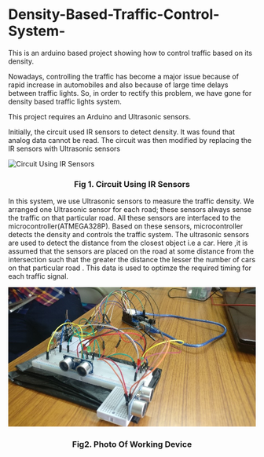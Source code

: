 # Density-Based-Traffic-Control-System-
This is an arduino based project showing how to control traffic based on its density. 

Nowadays, controlling the traffic has become a major issue because of rapid increase in automobiles and also because of large time delays between traffic lights. So, in order to rectify this problem, we have gone for density based traffic lights system. 

This project requires an Arduino and Ultrasonic sensors.

Initially, the circuit used IR sensors to detect density. It was found that analog data cannot be read. The circuit was then modified by replacing the IR sensors with Ultrasonic sensors

![Circuit Using IR Sensors](https://www.electronicshub.org/wp-content/uploads/2014/06/Density-Based-Traffic-Lights-System-Circuit-Diagram.jpg)


### <p align="center">Fig 1. Circuit Using IR Sensors</p>

In this system, we use Ultrasonic sensors to measure the traffic density. We arranged one Ultrasonic sensor for each road; these sensors always sense the traffic on that particular road. All these sensors are interfaced to the microcontroller(ATMEGA328P). Based on these sensors, microcontroller detects the density and controls the traffic system. The ultrasonic sensors are used to detect the distance from the closest object i.e a car. Here ,it is assumed that the sensors are placed on the road at some distance from the intersection such that the greater the distance the lesser the number of cars on that particular road . This data is used to optimze the required timing for each traffic signal.

![](456.jpg)
### <p align="center">Fig2. Photo Of Working Device</p>

